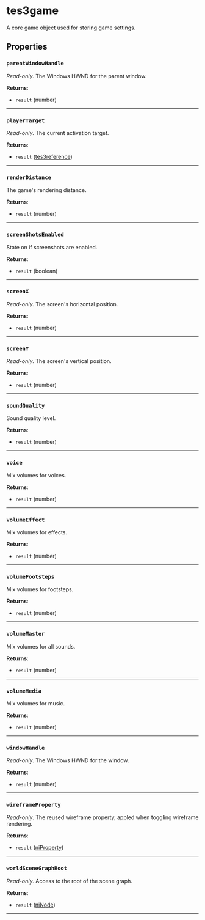 # tes3game

A core game object used for storing game settings.

## Properties

### `parentWindowHandle`

*Read-only*. The Windows HWND for the parent window.

**Returns**:

* `result` (number)

***

### `playerTarget`

*Read-only*. The current activation target.

**Returns**:

* `result` ([tes3reference](../../types/tes3reference))

***

### `renderDistance`

The game's rendering distance.

**Returns**:

* `result` (number)

***

### `screenShotsEnabled`

State on if screenshots are enabled.

**Returns**:

* `result` (boolean)

***

### `screenX`

*Read-only*. The screen's horizontal position.

**Returns**:

* `result` (number)

***

### `screenY`

*Read-only*. The screen's vertical position.

**Returns**:

* `result` (number)

***

### `soundQuality`

Sound quality level.

**Returns**:

* `result` (number)

***

### `voice`

Mix volumes for voices.

**Returns**:

* `result` (number)

***

### `volumeEffect`

Mix volumes for effects.

**Returns**:

* `result` (number)

***

### `volumeFootsteps`

Mix volumes for footsteps.

**Returns**:

* `result` (number)

***

### `volumeMaster`

Mix volumes for all sounds.

**Returns**:

* `result` (number)

***

### `volumeMedia`

Mix volumes for music.

**Returns**:

* `result` (number)

***

### `windowHandle`

*Read-only*. The Windows HWND for the window.

**Returns**:

* `result` (number)

***

### `wireframeProperty`

*Read-only*. The reused wireframe property, appled when toggling wireframe rendering.

**Returns**:

* `result` ([niProperty](../../types/niProperty))

***

### `worldSceneGraphRoot`

*Read-only*. Access to the root of the scene graph.

**Returns**:

* `result` ([niNode](../../types/niNode))

***

